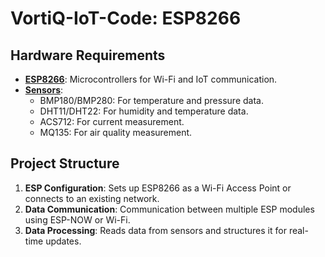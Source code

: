 # VortiQ-IoT-Code: ESP8266

## Hardware Requirements

- <u>**ESP8266**</u>: Microcontrollers for Wi-Fi and IoT communication.
- <u>**Sensors**</u>:
  - BMP180/BMP280: For temperature and pressure data.
  - DHT11/DHT22: For humidity and temperature data.
  - ACS712: For current measurement.
  - MQ135: For air quality measurement.

## Project Structure

1. **ESP Configuration**: Sets up ESP8266 as a Wi-Fi Access Point or connects to an existing network.
2. **Data Communication**: Communication between multiple ESP modules using ESP-NOW or Wi-Fi.
3. **Data Processing**: Reads data from sensors and structures it for real-time updates.